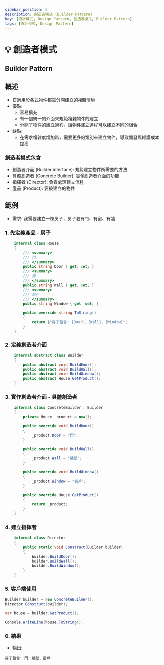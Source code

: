 ```yaml
---
sidebar_position: 5
description: 創造者模式 (Builder Pattern) 
key: [設計模式, Design Pattern, 創造者模式, Builder Pattern]
tags: [設計模式, Design Pattern]
---
```


# 💡 創造者模式

## Builder Pattern

## 概述

- 它適用於各式物件都需分開建立的複雜情境
- 優點:
  - 容易擴充
  - 有一個統一的介面來規範複雜物件的建立
  - 分開了物件的建立過程，讓物件建立過程可以建立不同的組合
- 缺點:
  - 在需求複雜度增加時，需要更多的類別來建立物件，導致開發與維護成本提高

### 創造者模式包含

- 創造者介面 (Builder interface): 規範建立物件所需要的方法
- 具體創造者 (Concrete Builder): 實作創造者介面的功能
- 指揮者 (Director): 負責處理建立流程
- 產品 (Product): 要被建立的物件

## 範例

- 需求: 我需要建立一棟房子，房子要有門、有窗、有牆

### 1. 先定義產品 - 房子

```csharp
    internal class House
    {
        /// <summary>
        /// 門
        /// </summary>
        public string Door { get; set; }
        /// <summary>
        /// 牆
        /// </summary>
        public string Wall { get; set; }
        /// <summary>
        /// 窗戶
        /// </summary>
        public string Window { get; set; }

        public override string ToString()
        {
            return $"房子包含: {Door}、{Wall}、{Window}";
        }
    }
```

### 2. 定義創造者介面

```csharp
    internal abstract class Builder
    {
        public abstract void BuildDoor();
        public abstract void BuildWall();
        public abstract void BuildWindow();
        public abstract House GetProduct();
    }
```

### 3. 實作創造者介面 - 具體創造者

```csharp
    internal class ConcreteBuilder : Builder
    {
        private House _product = new();

        public override void BuildDoor()
        {
            _product.Door = "門";
        }

        public override void BuildWall()
        {
            _product.Wall = "牆壁";
        }

        public override void BuildWindow()
        {
            _product.Window = "窗戶";
        }

        public override House GetProduct()
        {
            return _product;
        }
    }
```

### 4. 建立指揮者

```csharp
    internal class Director
    {
        public static void Construct(Builder builder)
        {
            builder.BuildDoor();
            builder.BuildWall();
            builder.BuildWindow();
        }
    }
```

### 5. 客戶端使用

```csharp
Builder builder = new ConcreteBuilder();
Director.Construct(builder);

var house = builder.GetProduct();

Console.WriteLine(house.ToString());
```

### 6. 結果

- 輸出:

```text
房子包含: 門、牆壁、窗戶
```
